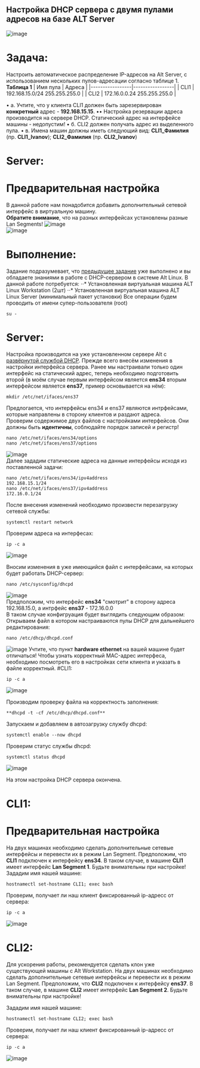 ## Настройка DHCP сервера с двумя пулами адресов на базе ALT Server
![image](https://github.com/NyashMan/LinuxSysa/assets/1348639/81760e94-6b14-4d93-8fb5-5a1fc51a5056)  

# Задача:  
Настроить автоматическое распределение IP-адресов на Alt Server, с использованием нескольких пулов-адресации согласно таблице 1.
**Таблица 1**
| Имя пула | Адреса            |
|-----------------|-----------------|
| CLI1             | 192.168.15.0/24 255.255.255.0     |
| CLI2             | 172.16.0.0.24 255.255.255.0     |  

•	a. Учтите, что у клиента CLI1 должен быть зарезервирован **конкретный** адрес - **192.168.15.15**.
••	Настройка резервации адреса производится на сервере DHCP. Статический адрес на интерфейсе машины - недопустим!
•	б. CLI2 должен получать адрес из выделенного пула.
• в. Имена машин должны иметь следующий вид: **CLI1_Фамилия** (пр. **CLI1_Ivanov**); **CLI2_Фамилия** (пр. **CLI2_Ivanov**)
# Server:  
# Предварительная настройка
В данной работе нам понадобится добавить дополнительный сетевой интерфейс в виртуальную машину.  
**Обратите внимание**, что на разных интерфейсах установлены разные Lan Segments!
![image](https://github.com/NyashMan/LinuxSysa/assets/1348639/611c5e20-5298-4aea-84a4-d3f696f3fe75)  
![image](https://github.com/NyashMan/LinuxSysa/assets/1348639/b6b59133-04f6-4f23-a5c3-d528cb826794)  

# Выполнение:  
Задание подразумевает, что [предыдущее задание](https://github.com/NyashMan/LinuxSysa/tree/main/AltDHCP) уже выполнено и вы обладаете знаниями в работе с DHCP-сервером в системе Alt Linux.
В данной работе потребуется:
⋅⋅* Установленная виртуальная машина ALT Linux Workstation (2шт)
⋅⋅* Установленная виртуальная машина ALT Linux Server (минимальный пакет установки)
Все операции будем проводить от имени супер-пользователя (root)  
```
su -
```

# Server:  
Настройка производится на уже установленном сервере Alt с [развёрнутой службой DHCP](https://github.com/NyashMan/LinuxSysa/tree/main/AltDHCP).
Прежде всего внесём изменения в настройки интерфейса сервера. Ранее мы настраивали только один интерфейс на статический адрес, теперь необходимо подготовить второй (в моём случае первым интерфейсом является **ens34** вторым интерфейсом является **ens37**, пример основывается на нём):
```
mkdir /etc/net/ifaces/ens37

```
Предлогается, что интерфейсы ens34 и ens37 являются интрфейсами, которые направлены в сторону клиентов и раздают адреса.  
Проверим содержимое двух файлов с настройками интерфейсов. Они должны быть **идентичны**, соблюдайте порядок записей и регистр!
```
nano /etc/net/ifaces/ens34/options
nano /etc/net/ifaces/ens37/options
```
![image](https://github.com/NyashMan/LinuxSysa/assets/1348639/4b6ceada-1ff2-4b5e-9dc2-c461890f9b58)  
Далее зададим статические адреса на данные интерфейсы исходя из поставленной задачи:
```
nano /etc/net/ifaces/ens34/ipv4address
192.168.15.1/24
nano /etc/net/ifaces/ens37/ipv4address
172.16.0.1/24
```
После внесения изменений необходимо произвести перезагрузку сетевой службы:  
```
systemctl restart network
```
Проверим адреса на интерфесах:
```
ip -c a
```
![image](https://github.com/NyashMan/LinuxSysa/assets/1348639/d00140a2-0ee2-4ade-b7f4-2073ed683179)  

Вносим изменения в уже имеющийся файл с интерфейсами, на которых будет работать DHCP-сервер:
```
nano /etc/sysconfig/dhcpd 
```
![image](https://github.com/NyashMan/LinuxSysa/assets/1348639/891c8d54-9e48-4720-a126-5171c279b7d5)  
Предположим, что интерфейс **ens34** "смотрит" в сторону адреса 192.168.15.0, а интрфейс **ens37** - 172.16.0.0  
В таком случае конфигруация будет выглядить следующим образом:
Открываем файл в котором настраиваются пулы DHCP для дальнейшего редактирования:  
```
nano /etc/dhcp/dhcpd.conf
```
![image](https://github.com/NyashMan/LinuxSysa/assets/1348639/f63d441f-f6c5-40dc-97cc-eb45c1593f89)
Учтите, что пункт **hardware ethernet** на вашей машине будет отличаться! Чтобы узнать корректный MAC-адрес интерфеса, необходимо посмотреть его в настройках сети клиента и указать в файле корректный.
#CLI1:
```
ip -c a
```
![image](https://github.com/NyashMan/LinuxSysa/assets/1348639/c724c153-9782-4787-95f3-57fa7d4ba390)  

Производим проверку файла на корректность заполнения:
```
**dhcpd -t -cf /etc/dhcp/dhcpd.conf**
```
Запускаем и добавляем в автозагрузку службу dhcpd:
```
systemctl enable --now dhcpd
```
Проверим статус службы dhcpd:
```
systemctl status dhcpd
```
![image](https://github.com/NyashMan/LinuxSysa/assets/1348639/471498da-1c00-496f-8d07-8049d5ab2fad)  

На этом настройка DHCP сервера окончена.


# CLI1:  
# Предварительная настройка

На двух машинах необходимо сделать дополнительные сетевые интерфейсы и перевести их в режим Lan Segment.
Предположим, что **CLI1** подключен к интерфейсу **ens34**. В таком случае, в машине **CLI1** имеет интерфейс **Lan Segment 1**. Будьте внимательны при настройке! 
Зададим имя нашей машине:
```
hostnamectl set-hostname CLI1; exec bash
```
Проверим, получает ли наш клиент фиксированный ip-адресс от сервера:
```
ip -c a
```
![image](https://github.com/NyashMan/LinuxSysa/assets/1348639/e9acf127-f049-4560-976b-cb67b7d509a6)  

# CLI2:
Для ускорения работы, рекомендуется сделать клон уже существующей машины с Alt Workstation.
На двух машинах необходимо сделать дополнительные сетевые интерфейсы и перевести их в режим Lan Segment.
Предположим, что **CLI2** подключен к интерфейсу **ens37**. В таком случае, в машине **CLI2** имеет интерфейс **Lan Segment 2**. Будьте внимательны при настройке! 

Зададим имя нашей машине:
```
hostnamectl set-hostname CLI2; exec bash
```
Проверим, получает ли наш клиент фиксированный ip-адресс от сервера:

```
ip -c a
```

![image](https://github.com/NyashMan/LinuxSysa/assets/1348639/0d3f1ded-c278-4f60-891e-a308c6f1f2b5)  
